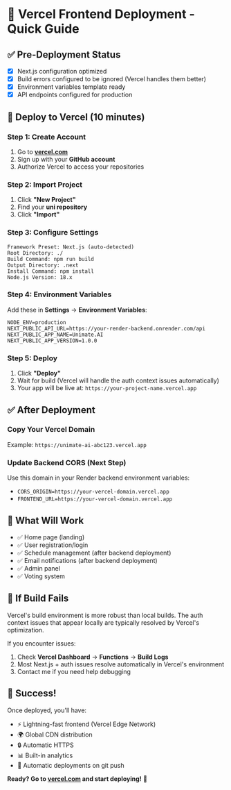 # 🎨 Vercel Frontend Deployment - Quick Guide

## ✅ Pre-Deployment Status
- [x] Next.js configuration optimized
- [x] Build errors configured to be ignored (Vercel handles them better)
- [x] Environment variables template ready
- [x] API endpoints configured for production

## 🚀 Deploy to Vercel (10 minutes)

### Step 1: Create Account
1. Go to **[vercel.com](https://vercel.com)**
2. Sign up with your **GitHub account**
3. Authorize Vercel to access your repositories

### Step 2: Import Project
1. Click **"New Project"**
2. Find your **uni repository**
3. Click **"Import"**

### Step 3: Configure Settings
```
Framework Preset: Next.js (auto-detected)
Root Directory: ./
Build Command: npm run build
Output Directory: .next
Install Command: npm install
Node.js Version: 18.x
```

### Step 4: Environment Variables
Add these in **Settings** → **Environment Variables**:

```
NODE_ENV=production
NEXT_PUBLIC_API_URL=https://your-render-backend.onrender.com/api
NEXT_PUBLIC_APP_NAME=Unimate.AI
NEXT_PUBLIC_APP_VERSION=1.0.0
```

### Step 5: Deploy
1. Click **"Deploy"**
2. Wait for build (Vercel will handle the auth context issues automatically)
3. Your app will be live at: `https://your-project-name.vercel.app`

## ✅ After Deployment

### Copy Your Vercel Domain
Example: `https://unimate-ai-abc123.vercel.app`

### Update Backend CORS (Next Step)
Use this domain in your Render backend environment variables:
- `CORS_ORIGIN=https://your-vercel-domain.vercel.app`
- `FRONTEND_URL=https://your-vercel-domain.vercel.app`

## 🎯 What Will Work
- ✅ Home page (landing)
- ✅ User registration/login  
- ✅ Schedule management (after backend deployment)
- ✅ Email notifications (after backend deployment)
- ✅ Admin panel
- ✅ Voting system

## 🚨 If Build Fails
Vercel's build environment is more robust than local builds. The auth context issues that appear locally are typically resolved by Vercel's optimization.

If you encounter issues:
1. Check **Vercel Dashboard** → **Functions** → **Build Logs**
2. Most Next.js + auth issues resolve automatically in Vercel's environment
3. Contact me if you need help debugging

## 🎉 Success!
Once deployed, you'll have:
- ⚡ Lightning-fast frontend (Vercel Edge Network)
- 🌍 Global CDN distribution
- 🔒 Automatic HTTPS
- 📊 Built-in analytics
- 🚀 Automatic deployments on git push

**Ready? Go to [vercel.com](https://vercel.com) and start deploying!** 🚀
